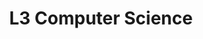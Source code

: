 ---
title: L3 Computer Science
layout: auto_contents
nav_order: 3
parent: 13DTC
has_children: true
preamble: |
  # Standard

  - [**AS91908**: Analyse an area of computer science](https://www.nzqa.govt.nz/nqfdocs/ncea-resource/achievements/2019/as91908.pdf)

  Candidates will be required to respond in short and/or extended answers (800–1500 words in total) to questions relating to their choice of ONE of the following areas of computer science:

  - formal languages
  - computer vision
  - ~~computer graphics~~ (not taught at Onslow College in 2022)
      - if you would like to learn about computer graphics, check out [Computer Graphics on the Computer Science Field Guide](https://www.csfieldguide.org.nz/en/chapters/computer-graphics/)

  Resources (case studies and/or other information) will be provided, and the questions will refer to these. Candidates may use words, numerical workings, and diagrams in their responses to show their reasoning.

  ## Achievement levels

  - **Achieved**: analyse an area of computer science involves giving an explanation of:
      - the key aspects of the computer science area
      - relevant algorithms or other mechanisms behind the area
      - how the area is used, is implemented, or occurs, giving examples
  - **Merit**: analyse, in depth, an area of computer science involves:
      - providing a detailed explanation of how the technical capabilities and limitations of the area relate to humans, giving examples
      - comparing and contrasting different perspectives on the area
  - **Excellence**: critically analyse an area of computer science involves drawing insightful conclusions about the computer science area
      - *Examples of insightful conclusions include:*
          - innovative and imaginative connections
          - exploration of less obvious implications
          - making justified predictions
          - suggesting improvements
          - making justified generalisations that could be applied beyond the area itself
          - use of higher level thinking skills such as synthesis

  ## Resources

  - [2021 Exam Paper](https://www.nzqa.govt.nz/nqfdocs/ncea-resource/exams/2021/91908-exm-2021.pdf)
  - [2021 Resource Booklet](https://www.nzqa.govt.nz/nqfdocs/ncea-resource/exams/2021/91908-res-2021.pdf)

  <br>
categories:
  - formal:
    category_name: Formal Languages
    category_items:
      - fl_intro:
        item_name: Intro to Formal Languages
        item_desc: Let's learn about formal languages
        item_icon: 📔
        item_page: fl_intro
      - fl_fsa:
        item_name: Finite State Machines
        item_desc: If this, then that — or that — or that
        item_icon: 💡
        item_page: fl_fsm
      - fl_grammar:
        item_name: Grammars and parsing
        item_desc: How to describe what you're looking for
        item_icon: 📗
        item_page: fl_grammar
      - fl_reg:
        item_name: Regular vs Context-Free
        item_desc: What's the difference?
        item_icon: 🤷
        item_page: fl_reg
---